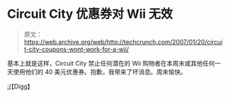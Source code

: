 # Circuit City 优惠券对 Wii  无效

> 原文：<https://web.archive.org/web/http://techcrunch.com/2007/01/20/circuit-city-coupons-wont-work-for-a-wii/>

基本上就是这样，Circuit City 禁止任何潜在的 Wii 购物者在本周末或其他任何一天使用他们的 40 美元优惠券。抱歉，我带来了坏消息。周末愉快。

[:(](https://web.archive.org/web/20160206131358/http://digg.com/tech_deals/Circuit_City_renigs_on_40_coupon_offer_after_it_gets_dugg)【Digg】